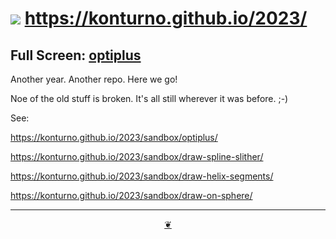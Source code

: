 # [![]( https://konturno.github.io/2023/assets/icons/octicon.svg)]( https://github.com/konturno/2023 ) https://konturno.github.io/2023/

<!--@@@
<div class=iframe-resize ><iframe src=https://konturno.github.io/2023/sandbox/optiplus/ height=100% width=100% ></iframe></div>
_"optiplus" in a resizable window_
@@@-->

## Full Screen: [optiplus]( https://konturno.github.io/2023/sandbox/optiplus/ )


Another year. Another repo. Here we go!

Noe of the old stuff is broken. It's all still wherever it was before. ;-)

See:

https://konturno.github.io/2023/sandbox/optiplus/

https://konturno.github.io/2023/sandbox/draw-spline-slither/

https://konturno.github.io/2023/sandbox/draw-helix-segments/

https://konturno.github.io/2023/sandbox/draw-on-sphere/



***

<center title="Hello! Click me to go up to the top" ><a class=aDingbat href=javascript:window.scrollTo(0,0);> ❦ </a></center>
